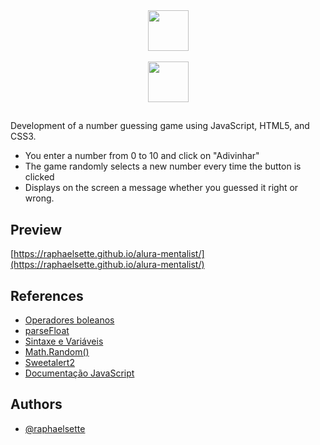 <div align="center">
  <a href="https://imersao.dev/">
  <img height="65em" src="https://raphaelsette.github.io/alura-mentalist/assets/img/logo-imersao-mentalista.svg"/><br><br>
  <img height="65em" src="https://raphaelsette.github.io/alura-mentalist/assets/img/alura-logo.svg"/></a><br>
  
  ## 
  </div>
  
  Development of a number guessing game using JavaScript, HTML5, and CSS3.
  
- You enter a number from 0 to 10 and click on "Adivinhar"
- The game randomly selects a new number every time the button is clicked
- Displays on the screen a message whether you guessed it right or wrong.
 
  
 ## Preview

[https://raphaelsette.github.io/alura-mentalist/](https://raphaelsette.github.io/alura-mentalist/)

## References

 - <a href="https://developer.mozilla.org/pt-BR/docs/Web/JavaScript/Guide/Expressions_and_operators" target="_blank">Operadores boleanos</a>
 - <a href="https://developer.mozilla.org/pt-BR/docs/Web/JavaScript/Reference/Global_Objects/parseFloat" target="_blank">parseFloat</a>
 - <a href="https://developer.mozilla.org/pt-BR/docs/Web/JavaScript/Guide/Grammar_and_types#vari%C3%A1veis" target="_blank">Sintaxe e Variáveis</a>
 - <a href="https://developer.mozilla.org/pt-BR/docs/Web/JavaScript/Reference/Global_Objects/Math/random" target="_blank">Math.Random()</a>
 - <a href="https://sweetalert2.github.io/" target="_blank">Sweetalert2</a>
 - <a href="https://developer.mozilla.org/pt-BR/docs/Web/JavaScript" target="_blank">Documentação JavaScript</a>

## Authors

- [@raphaelsette](https://www.github.com/raphaelsette)
